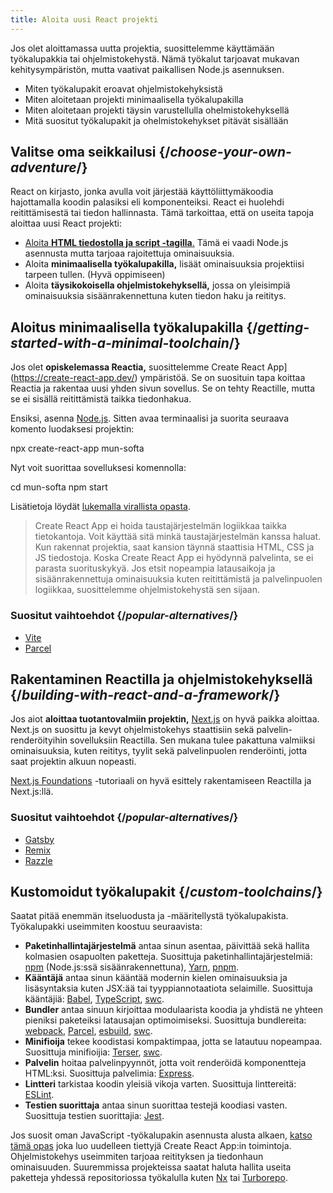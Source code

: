 ```yaml
---
title: Aloita uusi React projekti
---
```


<Intro>

Jos olet aloittamassa uutta projektia, suosittelemme käyttämään työkalupakkia tai ohjelmistokehystä. Nämä työkalut tarjoavat mukavan kehitysympäristön, mutta vaativat paikallisen Node.js asennuksen.

</Intro>

<YouWillLearn>

* Miten työkalupakit eroavat ohjelmistokehyksistä
* Miten aloitetaan projekti minimaalisella työkalupakilla
* Miten aloitetaan projekti täysin varustellulla ohelmistokehyksellä
* Mitä suositut työkalupakit ja ohelmistokehykset pitävät sisällään

</YouWillLearn>

## Valitse oma seikkailusi {/*choose-your-own-adventure*/}


React on kirjasto, jonka avulla voit järjestää käyttöliittymäkoodia hajottamalla koodin palasiksi eli komponenteiksi. React ei huolehdi reitittämisestä tai tiedon hallinnasta. Tämä tarkoittaa, että on useita tapoja aloittaa uusi React projekti:

* [Aloita **HTML tiedostolla ja script -tagilla**.](/learn/add-react-to-a-website) Tämä ei vaadi Node.js asennusta mutta tarjoaa rajoitettuja ominaisuuksia.
* Aloita **minimaalisella työkalupakilla,** lisäät ominaisuuksia projektiisi tarpeen tullen. (Hyvä oppimiseen)
* Aloita **täysikokoisella ohjelmistokehyksellä,** jossa on yleisimpiä ominaisuuksia sisäänrakennettuna kuten tiedon haku ja reititys.

## Aloitus minimaalisella työkalupakilla {/*getting-started-with-a-minimal-toolchain*/}

Jos olet **opiskelemassa Reactia,** suosittelemme Create React App](https://create-react-app.dev/) ympäristöä. Se on suosituin tapa koittaa Reactia ja rakentaa uusi yhden sivun sovellus. Se on tehty Reactille, mutta se ei sisällä reitittämistä taikka tiedonhakua.

Ensiksi, asenna [Node.js](https://nodejs.org/en/). Sitten avaa terminaalisi ja suorita seuraava komento luodaksesi projektin:

<TerminalBlock>

npx create-react-app mun-softa

</TerminalBlock>


Nyt voit suorittaa sovelluksesi komennolla:

<TerminalBlock>

cd mun-softa
npm start

</TerminalBlock>

Lisätietoja löydät [lukemalla virallista opasta](https://create-react-app.dev/docs/getting-started).

> Create React App ei hoida taustajärjestelmän logiikkaa taikka tietokantoja. Voit käyttää sitä minkä taustajärjestelmän kanssa haluat. Kun rakennat projektia, saat kansion täynnä staattisia HTML, CSS ja JS tiedostoja. Koska Create React App ei hyödynnä palvelinta, se ei parasta suorituskykyä. Jos etsit nopeampia latausaikoja ja sisäänrakennettuja ominaisuuksia kuten reitittämistä ja palvelinpuolen logiikkaa, suosittelemme ohjelmistokehystä sen sijaan.

### Suositut vaihtoehdot {/*popular-alternatives*/}

* [Vite](https://vitejs.dev/guide/)
* [Parcel](https://parceljs.org/)

## Rakentaminen Reactilla ja ohjelmistokehyksellä {/*building-with-react-and-a-framework*/}

Jos aiot **aloittaa tuotantovalmiin projektin,** [Next.js](https://nextjs.org/) on hyvä paikka aloittaa. Next.js on suosittu ja kevyt ohjelmistokehys staattisiin sekä palvelin-renderöityihin sovelluksiin Reactilla. Sen mukana tulee pakattuna valmiiksi ominaisuuksia, kuten reititys, tyylit sekä palvelinpuolen renderöinti, jotta saat projektin alkuun nopeasti.

[Next.js Foundations](https://nextjs.org/learn/foundations/about-nextjs) -tutoriaali on hyvä esittely rakentamiseen Reactilla ja Next.js:llä.

### Suositut vaihtoehdot {/*popular-alternatives*/}

* [Gatsby](https://www.gatsbyjs.org/)
* [Remix](https://remix.run/)
* [Razzle](https://razzlejs.org/)

## Kustomoidut työkalupakit {/*custom-toolchains*/}

Saatat pitää enemmän itseluodusta ja -määritellystä työkalupakista. Työkalupakki useimmiten koostuu seuraavista:

* **Paketinhallintajärjestelmä** antaa sinun asentaa, päivittää sekä hallita kolmasien osapuolten paketteja. Suosittuja paketinhallintajärjestelmiä: [npm](https://www.npmjs.com/) (Node.js:ssä sisäänrakennettuna), [Yarn](https://yarnpkg.com/), [pnpm](https://pnpm.io/).
* **Kääntäjä** antaa sinun kääntää modernin kielen ominaisuuksia ja lisäsyntaksia kuten JSX:ää tai tyyppiannotaatiota selaimille. Suosittuja kääntäjiä: [Babel](https://babeljs.io/), [TypeScript](http://typescript.org/), [swc](https://swc.rs/).
* **Bundler** antaa sinuun kirjoittaa modulaarista koodia ja yhdistä ne yhteen pieniksi paketeiksi latausajan optimoimiseksi. Suosittuja bundlereita: [webpack](https://webpack.js.org/), [Parcel](https://parceljs.org/), [esbuild](https://esbuild.github.io/), [swc](https://swc.rs/).
* **Minifioija** tekee koodistasi kompaktimpaa, jotta se latautuu nopeampaa. Suosittuja minifioijia: [Terser](https://terser.org/), [swc](https://swc.rs/).
* **Palvelin** hoitaa palvelinpyynnöt, jotta voit renderöidä komponentteja HTML:ksi. Suosittuja palvelimia: [Express](https://expressjs.com/).
* **Lintteri** tarkistaa koodin yleisiä vikoja varten. Suosittuja linttereitä: [ESLint](https://eslint.org/).
* **Testien suorittaja** antaa sinun suorittaa testejä koodiasi vasten. Suosittuja testien suorittajia: [Jest](https://jestjs.io/).

Jos suosit oman JavaScript -työkalupakin asennusta alusta alkaen, [katso tämä opas](https://blog.usejournal.com/creating-a-react-app-from-scratch-f3c693b84658) joka luo uudelleen tiettyjä Create React App:in toimintoja. Ohjelmistokehys useimmiten tarjoaa reitityksen ja tiedonhaun ominaisuuden. Suuremmissa projekteissa saatat haluta hallita useita paketteja yhdessä repositoriossa työkalulla kuten [Nx](https://nx.dev/react) tai [Turborepo](https://turborepo.org/).
